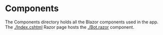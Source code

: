 # Components

The Components directory holds all the Blazor components used in the app. The [./Index.cshtml](Index.cshtml) Razor page 
hosts the [./Bot.razor](`Bot`) component.